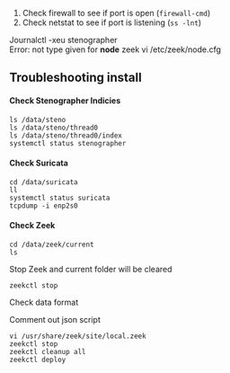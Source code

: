 1) Check firewall to see if port is open (`firewall-cmd`)
2) Check netstat to see if port is listening (`ss -lnt`)

Journalctl -xeu stenographer  
Error: not type given for **node** zeek
    vi /etc/zeek/node.cfg


## Troubleshooting install

#### Check Stenographer Indicies
```
ls /data/steno
ls /data/steno/thread0
ls /data/steno/thread0/index
systemctl status stenographer
```

#### Check Suricata
```
cd /data/suricata
ll
systemctl status suricata
tcpdump -i enp2s0
```

#### Check Zeek
```
cd /data/zeek/current
ls
```

Stop Zeek and current folder will be cleared
```
zeekctl stop
```

Check data format

Comment out json script
```
vi /usr/share/zeek/site/local.zeek
zeekctl stop
zeekctl cleanup all
zeekctl deploy
```
